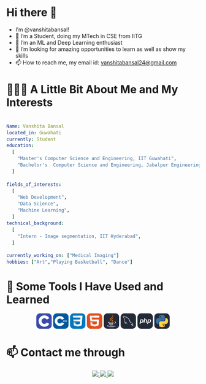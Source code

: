  # Hi there 👋
- I’m @vanshitabansal!
- 👀 I’m a Student, doing my MTech in CSE from IITG 
- 🌱 I’m an ML and Deep Learning enthusiast 
- 💞️ I’m looking for amazing opportunities to learn as well as show my skills 
- 📫 How to reach me, my email id: vanshitabansal24@gmail.com 

# 👨🏻‍💻  A Little Bit About Me and My Interests
```yaml

Name: Vanshita Bansal
located_in: Guwahati
currently: Student
education:
  [
    "Master's Computer Science and Engineering, IIT Guwahati",
    "Bachelor's  Computer Science and Engineering, Jabalpur Engineering College",
  ]

fields_of_interests:
  [
    "Web Development",
    "Data Science",
    "Machine Learning",
  ]
technical_background:
  [
    "Intern - Image segmentation, IIT Hyderabad",
  ]
  
currently_working_on: ["Medical Imaging"]
hobbies: ["Art","Playing Basketball", "Dance"]

```
# 🚀  Some Tools I Have Used and Learned
<p align="center">
<a><img height="40" src="https://github.com/tandpfun/skill-icons/blob/main/icons/C.svg"/></a>
<a><img height="40" src="https://github.com/tandpfun/skill-icons/blob/main/icons/CPP.svg"/></a>
<a><img height="40" src="https://github.com/tandpfun/skill-icons/blob/main/icons/CSS.svg"/></a>
<a><img height="40" src="https://github.com/tandpfun/skill-icons/blob/main/icons/HTML.svg"/></a>
<a><img height="40" src="https://github.com/tandpfun/skill-icons/blob/main/icons/Java-Dark.svg"/></a>
<a><img height="40" src="https://github.com/tandpfun/skill-icons/blob/main/icons/MySQL-Dark.svg"/></a>
<a><img height="40" src="https://github.com/tandpfun/skill-icons/blob/main/icons/PHP-Dark.svg"/></a>
<a><img height="40" src="https://github.com/tandpfun/skill-icons/blob/main/icons/Python-Dark.svg"/></a>
</p>

# 📫 Contact me through
<p align="center">
<a href="https://www.linkedin.com/in/vanshita-bansal-a93a25162/">
  <img height="40" src="https://raw.githubusercontent.com/gauravghongde/social-icons/master/PNG/Color/LinkedIN.png"/>
</a>

<a href="https://www.instagram.com/vans_b_8/">
  <img height="40" src="https://user-images.githubusercontent.com/46517096/166974368-9798f39f-1f46-499c-b14e-81f0a3f83a06.png"/>
</a>

<a href="https://twitter.com/VanshitaBansal">
  <img height="40" src="https://github.com/gauravghongde/social-icons/blob/master/PNG/Color/Twitter.png"/>
</a>
</p>


<!---
vanshitabansal/vanshitabansal is a ✨ special ✨ repository because its `README.md` (this file) appears on your GitHub profile.
You can click the Preview link to take a look at your changes.
--->
